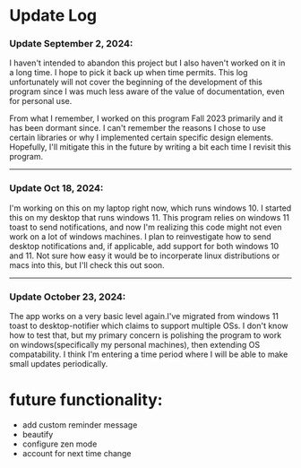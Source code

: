 # Update Log
### Update September 2, 2024:
I haven't intended to abandon this project but I also haven't worked on it in a long time. I hope to pick it back up when time permits. This log unfortunately will not cover the beginning of the development of this program since I was much less aware of the value of documentation, even for personal use.

From what I remember, I worked on this program Fall 2023 primarily and it has been dormant since. I can't remember the reasons I chose to use certain libraries or why I implemented certain specific design elements. Hopefully, I'll mitigate this in the future by writing a bit each time I revisit this program.

---

### Update Oct 18, 2024:
I'm working on this on my laptop right now, which runs windows 10. I started this on my desktop that runs windows 11. This program relies on windows 11 toast to send notifications, and now I'm realizing this code might not even work on a lot of windows machines. I plan to reinvestigate how to send desktop notifications and, if applicable, add support for both windows 10 and 11. Not sure how easy it would be to incorperate linux distributions or macs into this, but I'll check this out soon.

---

### Update October 23, 2024:
The app works on a very basic level again.I've migrated from windows 11 toast to desktop-notifier which claims to support multiple OSs. I don't know how to test that, but my primary concern is polishing the program to work on windows(specifically my personal machines), then extending OS compatability. I think I'm entering a time period where I will be able to make small updates periodically.

# future functionality:
- add custom reminder message
- beautify
- configure zen mode
- account for next time change
